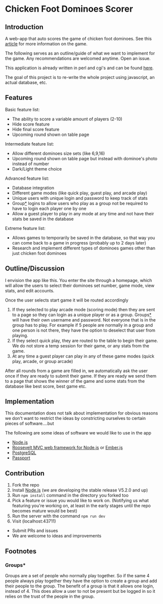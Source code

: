 # Chicken Foot Dominoes Scorer

Introduction
---

A web-app that auto scores the game of chicken foot dominoes. See this [article](https://en.wikipedia.org/wiki/Chicken_foot_\(game\)) for more information on the game.

The following serves as an outline/guide of what we want to implement for the game. Any recommendations are welcomed anytime. Open an issue.

This application is already written in perl and cgi's and can be found [here](dominoes.alexanderlallier.com).

The goal of this project is to re-write the whole project using javascript, an actual database, etc.

Features
---

Basic feature list:

 * The ability to score a variable amount of players (2-10)
 * Hide score feature
 * Hide final score feature
 * Upcoming round shown on table page

Intermediate feature list:

 * Allow different dominoes size sets (like 6,9,16)
 * Upcoming round shown on table page but instead with dominoe's photo instead of number
 * Dark/Light theme choice

Advanced feature list:

 * Database integration
 * Different game modes (like quick play, guest play, and arcade play)
 * Unique users with unique login and password to keep track of stats
 * Group[*](https://github.com/alallier/Dominoes-Scorer#groups) logins to allow users who play as a group not be required to have to login each player one by one
 * Allow a guest player to play in any mode at any time and not have their stats be saved in the database
 
Extreme feature list:

 * Allows games to temporarily be saved in the database, so that way you can come back to a game in progress (probably up to 2 days later)
 * Research and implement different types of dominoes games other than just chicken foot dominoes
 
Outline/Discussion
---

I envision the app like this. You enter the site through a homepage, which will allow the users to select their dominoes set number, game mode, view stats, and edit accounts.

Once the user selects start game it will be routed accordingly

 1. If they selected to play arcade mode (scoring mode) then they are sent to a page so they can login as a unique player or as a group. Groups[*](https://github.com/alallier/Dominoes-Scorer#groups) will have their own username and password. Not everyone that is in the group has to play. For example if 5 people are normally in a group and one person is not there, they have the option to deselect that user from playing.
 2. If they select quick play, they are routed to the table to begin their game. We do not store a temp session for their game, or any stats from the game.
 3. At any time a guest player can play in any of these game modes (quick play, arcade, or group arcade)

After all rounds from a game are filled in, we automatically ask the user once if they are ready to submit their game. If they are ready we send them to a page that shows the winner of the game and some stats from the database like best score, best game etc.

Implementation
---

This documentation does not talk about implementation for obvious reasons we don't want to restrict the ideas by constricting ourselves to certain pieces of software....but

The following are some ideas of software we would like to use in the app

 * [Node.js](https://nodejs.org/en/)
 * [Roosevelt MVC web framework for Node.js](https://github.com/kethinov/roosevelt) or [Ember.js](http://emberjs.com/)
 * [PostgreSQL](http://www.postgresql.org/)
 * [Passport](http://passportjs.org/)

Contribution
---

 1. Fork the repo
 2. Install [Node.js](https://nodejs.org/en/) (we are developing the stable release V5.2.0 and up)
 3. Run `npm install` command in the directory you forked too
 3. Pick a feature or issue you would like to work on. (Notifying  us what featuring you're working on, at least in the early stages until the repo becomes mature would be best)
 4. Run the server with the command `npm run dev`
 5. Visit (localhost:43711)
 
 * Submit PRs and issues
 * We are welcome to ideas and improvements

Footnotes
---

### Groups* ###


Groups are a set of people who normally play together. So if the same 4 people always play together they have the option to create a group and add their people to the group. The benefit of a group is that it allows one login, instead of 4. This does allow a user to not be present but be logged in so it relies on the trust of the people in the group.
